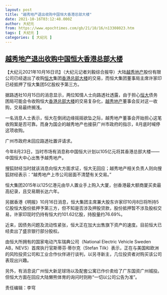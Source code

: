 ```yaml
---
layout: post
title: "越秀地产退出收购中国恒大香港总部大楼"
date: 2021-10-16T03:12:48.000Z
author: 大纪元
from: https://www.epochtimes.com/gb/21/10/16/n13308023.htm
tags: [ 大纪元 ]
categories: [ 大纪元 ]
---
```

<!--1634353968000-->
[越秀地产退出收购中国恒大香港总部大楼](https://www.epochtimes.com/gb/21/10/16/n13308023.htm)
------

<div>
<p>【大纪元2021年10月16日讯】（大纪元记者刘毅综合报导）大陆<a href="https://www.epochtimes.com/gb/tag/%E8%B6%8A%E7%A7%80%E5%9C%B0%E4%BA%A7.html">越秀地产</a>股份有限公司已经退出了收购<a href="https://www.epochtimes.com/gb/tag/%E6%81%92%E5%A4%A7.html">恒大</a>集团<a href="https://www.epochtimes.com/gb/tag/%E9%A6%99%E6%B8%AF%E6%80%BB%E9%83%A8%E5%A4%A7%E6%A5%BC.html">香港总部大楼</a>的交易，而恒大集团董事局主席许家印已经抵押了恒大集团5亿股权予第三方。</p><p>据路透社10月15日的消息显示，两位知情人士向路透社透露，由于担心<a href="https://www.epochtimes.com/gb/tag/%E6%81%92%E5%A4%A7.html">恒大</a>债务困局可能会令收购恒大<a href="https://www.epochtimes.com/gb/tag/%E9%A6%99%E6%B8%AF%E6%80%BB%E9%83%A8%E5%A4%A7%E6%A5%BC.html">香港总部大楼</a>的交易复杂化，<a href="https://www.epochtimes.com/gb/tag/%E8%B6%8A%E7%A7%80%E5%9C%B0%E4%BA%A7.html">越秀地产</a>董事会反对这一收购，交易最终搁浅。</p><p>一名消息人士表示，恒大在倒闭边缘摇摇欲坠之际，越秀地产董事会开始担心这笔收购案是否可靠。而身为国企的越秀地产也接获广州市政府的指示，8月底时喊停这项收购。</p><p>广州市政府未回应路透社置评请求。</p><p>今年8月23日，当时市场有消息称中国恒大计划以105亿元将其香港总部大楼——中国恒大中心出售予越秀地产。</p><p>搜狐财经当时就该消息向恒大方面求证，恒大无回应；越秀地产相关负责人则向搜狐财经表示：“越秀地产上市公司层面不清楚有关交易。”</p><p>恒大集团2015年以125亿港元由华人置业手上购入大厦，创香港最大额商厦买卖最高纪录，且交易期长达六年。</p><p>另据香港《明报》10月16日消息，恒大集团主席兼大股东许家印10月8日将所持5亿股恒大股份抵押予第三方，但不知是否涉及押股贷款，股份抵押暂不涉及股权交易，许家印现时仍持有恒大约101.62亿股，持股量约76.69%。</p><p>近来，因债务问题及流动性紧张，恒大正在加大出售旗下资产的速度。目前恒大已经卖出了盛京银行部分股权。</p><p>由恒大所拥有的国家电动汽车瑞典公司（National Electric Vehicle Sweden AB，NEVS）首席执行官斯蒂芬‧蒂尔克（Stefan Tilk）表示，正在与美国和欧洲的风险投资公司和工业合作伙伴进行谈判，以另寻新主，几位投资者对购买该公司表现出兴趣。</p><p>另外，有消息说广州恒大新足球场以及配套公寓已作价卖给了广东国资广州城投。但恒大方面在回应大陆懒熊体育的询问时则称“一切以公司公告为准”。</p><p>责任编辑：李穹</p>
</div>
